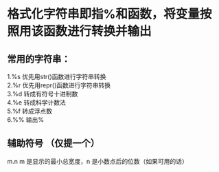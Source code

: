 # 格式化字符串即指%和函数，将变量按照用该函数进行转换并输出
## 常用的字符串：  
 1.%s 优先用str()函数进行字符串转换  
 2.%r	优先用repr()函数进行字符串转换  
 3.%d	转成有符号十进制数  
 4.%e 转成科学计数法  
 5.%f 转成浮点数  
 6.%% 输出%  
## 辅助符号 （仅提一个）  
 m.n	m 是显示的最小总宽度，n 是小数点后的位数（如果可用的话）
